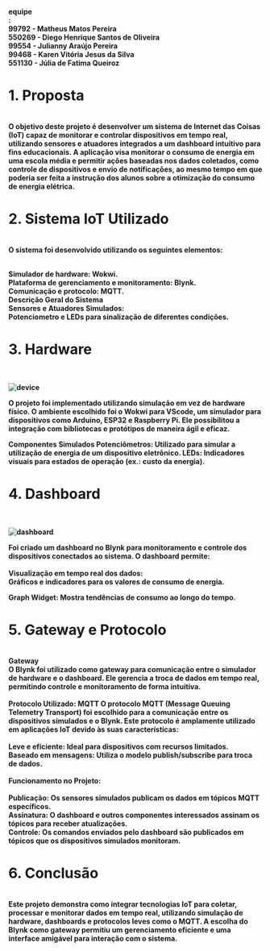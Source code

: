 <b>equipe<br>:
<br>99792 - Matheus Matos Pereira
<br>550269 - Diego Henrique Santos de Oliveira
<br>99554 - Julianny Araújo Pereira
<br>99468 - Karen Vitória Jesus da Silva
<br>551130 - Júlia de Fatima Queiroz

<p><h1>1. Proposta</h1><br>
O objetivo deste projeto é desenvolver um sistema de Internet das Coisas (IoT) capaz de monitorar e controlar dispositivos em tempo real, utilizando sensores e atuadores integrados a um dashboard intuitivo para fins educacionais. A aplicação visa monitorar o consumo de energia em uma escola média e permitir ações baseadas nos dados coletados, como controle de dispositivos e envio de notificações, ao mesmo tempo em que poderia ser feita a instrução dos alunos sobre a otimização do consumo de energia elétrica.
</p>

<p><h1>2. Sistema IoT Utilizado</h1><br>
O sistema foi desenvolvido utilizando os seguintes elementos:

<br>Simulador de hardware: Wokwi.
<br>Plataforma de gerenciamento e monitoramento: Blynk.
<br>Comunicação e protocolo: MQTT.
<br>Descrição Geral do Sistema
<br>Sensores e Atuadores Simulados:
<br>Potenciometro e LEDs para sinalização de diferentes condições.
</p>

<p><h1>3. Hardware</h1><br>

![device](https://github.com/user-attachments/assets/cd3b280f-f4db-41ef-8518-e4759a40e0a7)

  
O projeto foi implementado utilizando simulação em vez de hardware físico. O ambiente escolhido foi o Wokwi para VScode, um simulador para dispositivos como Arduino, ESP32 e Raspberry Pi. Ele possibilitou a integração com bibliotecas e protótipos de maneira ágil e eficaz.


Componentes Simulados
Potenciômetros: Utilizado para simular a utilização de energia de um dispositivo eletrônico.
LEDs: Indicadores visuais para estados de operação (ex.: custo da energia).
</p>

<p><h1>4. Dashboard</h1><br>

![dashboard](https://github.com/user-attachments/assets/8115cbd9-633e-4bcc-8d29-e5933e70a692)

  
Foi criado um dashboard no Blynk para monitoramento e controle dos dispositivos conectados ao sistema. O dashboard permite:
<br>
<br>Visualização em tempo real dos dados:
<br>Gráficos e indicadores para os valores de consumo de energia.

Graph Widget: Mostra tendências de consumo ao longo do tempo.
</p>

<p><h1>5. Gateway e Protocolo</h1><br>
Gateway<br>
O Blynk foi utilizado como gateway para comunicação entre o simulador de hardware e o dashboard. Ele gerencia a troca de dados em tempo real, permitindo controle e monitoramento de forma intuitiva.
<br><br>
Protocolo Utilizado: MQTT
O protocolo MQTT (Message Queuing Telemetry Transport) foi escolhido para a comunicação entre os dispositivos simulados e o Blynk. Este protocolo é amplamente utilizado em aplicações IoT devido às suas características:
<br><br>
Leve e eficiente: Ideal para dispositivos com recursos limitados.<br>
Baseado em mensagens: Utiliza o modelo publish/subscribe para troca de dados.
<br><br>
Funcionamento no Projeto:
<br><br>
Publicação: Os sensores simulados publicam os dados em tópicos MQTT específicos.<br>
Assinatura: O dashboard e outros componentes interessados assinam os tópicos para receber atualizações.<br>
Controle: Os comandos enviados pelo dashboard são publicados em tópicos que os dispositivos simulados monitoram.
</p>

<p><h1>6. Conclusão</h1><br>
Este projeto demonstra como integrar tecnologias IoT para coletar, processar e monitorar dados em tempo real, utilizando simulação de hardware, dashboards e protocolos leves como o MQTT. A escolha do Blynk como gateway permitiu um gerenciamento eficiente e uma interface amigável para interação com o sistema.
</p>
